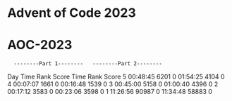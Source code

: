 # Advent of Code 2023
# AOC-2023

      --------Part 1--------   --------Part 2--------
Day       Time   Rank  Score       Time   Rank  Score
  5   00:48:45   6201      0   01:54:25   4104      0
  4   00:07:07   1661      0   00:16:48   1539      0
  3   00:45:00   5158      0   01:00:40   4396      0
  2   00:17:12   3583      0   00:23:06   3598      0
  1   11:26:56  90987      0   11:34:48  58883      0
